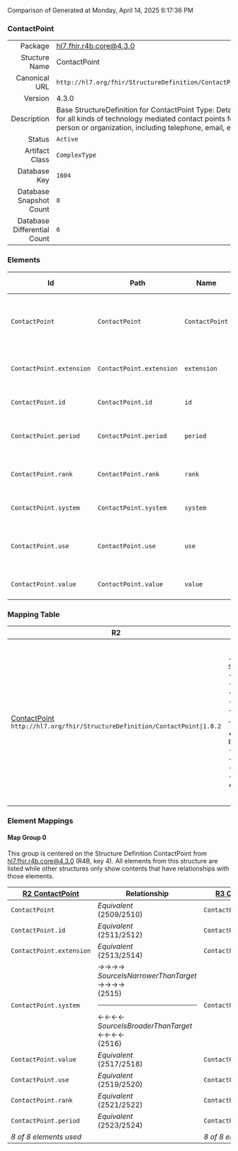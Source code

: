 Comparison of 
Generated at Monday, April 14, 2025 6:17:36 PM

### ContactPoint

|      |     |
| ---: | --- |
| Package | hl7.fhir.r4b.core@4.3.0 |
| Stucture Name | ContactPoint |
| Canonical URL | `http://hl7.org/fhir/StructureDefinition/ContactPoint` |
| Version | 4.3.0 |
| Description | Base StructureDefinition for ContactPoint Type: Details for all kinds of technology mediated contact points for a person or organization, including telephone, email, etc. |
| Status | `Active` |
| Artifact Class | `ComplexType` |
| Database Key | `1604` |
| Database Snapshot Count | `8` |
| Database Differential Count | `6` |

### Elements

| Id | Path | Name | Base Path | Short | Cardinality | Collated Type | Binding Strength | Binding Value Set |
| -- | ---- | ---- | --------- | ----- | ----------- | ------------- | ---------------- | ----------------- |
| `ContactPoint` | `ContactPoint` | `ContactPoint` | ContactPoint | Details of a Technology mediated contact point (phone, fax, email, etc.) | 0..* | ContactPoint |  |  |
| `ContactPoint.extension` | `ContactPoint.extension` | `extension` | Element.extension | Additional content defined by implementations | 0..* | Extension |  |  |
| `ContactPoint.id` | `ContactPoint.id` | `id` | Element.id | Unique id for inter-element referencing | 0..1 | id |  |  |
| `ContactPoint.period` | `ContactPoint.period` | `period` | ContactPoint.period | Time period when the contact point was/is in use | 0..1 | Period |  |  |
| `ContactPoint.rank` | `ContactPoint.rank` | `rank` | ContactPoint.rank | Specify preferred order of use (1 = highest) | 0..1 | positiveInt |  |  |
| `ContactPoint.system` | `ContactPoint.system` | `system` | ContactPoint.system | phone \| fax \| email \| pager \| url \| sms \| other | 0..1 | code | `Required` | `http://hl7.org/fhir/ValueSet/contact-point-system|4.3.0` |
| `ContactPoint.use` | `ContactPoint.use` | `use` | ContactPoint.use | home \| work \| temp \| old \| mobile - purpose of this contact point | 0..1 | code | `Required` | `http://hl7.org/fhir/ValueSet/contact-point-use|4.3.0` |
| `ContactPoint.value` | `ContactPoint.value` | `value` | ContactPoint.value | The actual contact point details | 0..1 | string |  |  |
### Mapping Table

| R2 | Comparison | R3 | Comparison | R4 | Comparison | R4B | Comparison | R5
| --- | --- | --- | --- | --- | --- | --- | --- | ---
| [ContactPoint](/docs/R2/ComplexTypes/ContactPoint.md)<br/> `http://hl7.org/fhir/StructureDefinition/ContactPoint\|1.0.2` | →→→→→→→<br/>`SourceIsNarrowerThanTarget`<br/>- DBKey: `52`<br/>- Reviewed: `n/a`<br/>- By: `n/a`<br/>- Identical: `False`<br/>→→→→→→→<hr/>←←←←←←←<br/>`Equivalent`<br/>- DBKey: `219`<br/>- Reviewed: `n/a`<br/>- By: `n/a`<br/>- Identical: `False`<br/>←←←←←←←| [ContactPoint](/docs/R3/ComplexTypes/ContactPoint.md)<br/> `http://hl7.org/fhir/StructureDefinition/ContactPoint\|3.0.2` | →→→→→→→<br/>`Equivalent`<br/>- DBKey: `389`<br/>- Reviewed: `n/a`<br/>- By: `n/a`<br/>- Identical: `False`<br/>→→→→→→→<hr/>←←←←←←←<br/>`Equivalent`<br/>- DBKey: `585`<br/>- Reviewed: `n/a`<br/>- By: `n/a`<br/>- Identical: `False`<br/>←←←←←←←| [ContactPoint](/docs/R4/ComplexTypes/ContactPoint.md)<br/> `http://hl7.org/fhir/StructureDefinition/ContactPoint\|4.0.1` | →→→→→→→<br/>`Equivalent`<br/>- DBKey: `1323`<br/>- Reviewed: `n/a`<br/>- By: `n/a`<br/>- Identical: `False`<br/>→→→→→→→<hr/>←←←←←←←<br/>`Equivalent`<br/>- DBKey: `1324`<br/>- Reviewed: `n/a`<br/>- By: `n/a`<br/>- Identical: `False`<br/>←←←←←←←| [ContactPoint](/docs/R4B/ComplexTypes/ContactPoint.md)<br/> `http://hl7.org/fhir/StructureDefinition/ContactPoint\|4.3.0` | →→→→→→→<br/>`Equivalent`<br/>- DBKey: `897`<br/>- Reviewed: `n/a`<br/>- By: `n/a`<br/>- Identical: `False`<br/>→→→→→→→<hr/>←←←←←←←<br/>`Equivalent`<br/>- DBKey: `1126`<br/>- Reviewed: `n/a`<br/>- By: `n/a`<br/>- Identical: `False`<br/>←←←←←←←| [ContactPoint](/docs/R5/ComplexTypes/ContactPoint.md)<br/> `http://hl7.org/fhir/StructureDefinition/ContactPoint\|5.0.0` 

### Element Mappings


#### Map Group 0

This group is centered on the Structure Definition ContactPoint from hl7.fhir.r4b.core@4.3.0 (R4B, key 4).
All elements from this structure are listed while other structures only show contents that have relationships with those elements.

| [R2 ContactPoint](/docs/R2/ComplexTypes/ContactPoint.md)| Relationship | [R3 ContactPoint](/docs/R3/ComplexTypes/ContactPoint.md)| Relationship | [R4 ContactPoint](/docs/R4/ComplexTypes/ContactPoint.md)| Relationship | R4B ContactPoint| Relationship | [R5 ContactPoint](/docs/R5/ComplexTypes/ContactPoint.md)
| --- | --- | --- | --- | --- | --- | --- | --- | ---
| `ContactPoint`| _Equivalent_<br/>(2509/2510)| `ContactPoint`| _Equivalent_<br/>(9248/9249)| `ContactPoint`| _Equivalent_<br/>(20598/20599)| **`ContactPoint`**| _Equivalent_<br/>(35725/35726)| `ContactPoint`
| `ContactPoint.id`| _Equivalent_<br/>(2511/2512)| `ContactPoint.id`| _Equivalent_<br/>(9250/9251)| `ContactPoint.id`| _Equivalent_<br/>(20600/20601)| **`ContactPoint.id`**| _Equivalent_<br/>(35727/35728)| `ContactPoint.id`
| `ContactPoint.extension`| _Equivalent_<br/>(2513/2514)| `ContactPoint.extension`| _Equivalent_<br/>(9252/9253)| `ContactPoint.extension`| _Equivalent_<br/>(20602/20603)| **`ContactPoint.extension`**| _Equivalent_<br/>(35729/35730)| `ContactPoint.extension`
| `ContactPoint.system`| →→→→ _SourceIsNarrowerThanTarget_ →→→→ <br/>(2515)<hr/>←←←← _SourceIsBroaderThanTarget_ ←←←← <br/>(2516)| `ContactPoint.system`| _Equivalent_<br/>(9254/9255)| `ContactPoint.system`| _Equivalent_<br/>(20604/20605)| **`ContactPoint.system`**| _Equivalent_<br/>(35731/35732)| `ContactPoint.system`
| `ContactPoint.value`| _Equivalent_<br/>(2517/2518)| `ContactPoint.value`| _Equivalent_<br/>(9256/9257)| `ContactPoint.value`| _Equivalent_<br/>(20606/20607)| **`ContactPoint.value`**| _Equivalent_<br/>(35733/35734)| `ContactPoint.value`
| `ContactPoint.use`| _Equivalent_<br/>(2519/2520)| `ContactPoint.use`| _Equivalent_<br/>(9258/9259)| `ContactPoint.use`| _Equivalent_<br/>(20608/20609)| **`ContactPoint.use`**| _Equivalent_<br/>(35735/35736)| `ContactPoint.use`
| `ContactPoint.rank`| _Equivalent_<br/>(2521/2522)| `ContactPoint.rank`| _Equivalent_<br/>(9260/9261)| `ContactPoint.rank`| _Equivalent_<br/>(20610/20611)| **`ContactPoint.rank`**| _Equivalent_<br/>(35737/35738)| `ContactPoint.rank`
| `ContactPoint.period`| _Equivalent_<br/>(2523/2524)| `ContactPoint.period`| _Equivalent_<br/>(9262/9263)| `ContactPoint.period`| _Equivalent_<br/>(20612/20613)| **`ContactPoint.period`**| _Equivalent_<br/>(35739/35740)| `ContactPoint.period`
| *8 of 8 elements used* | | *8 of 8 elements used* | | *8 of 8 elements used* | | *8 of 8 elements used* | | *8 of 8 elements used* 

